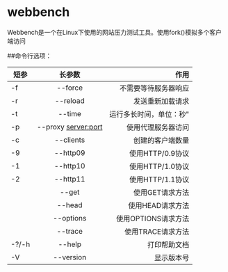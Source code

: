 # webbench

Webbench是一个在Linux下使用的网站压力测试工具。使用fork()模拟多个客户端访问


##命令行选项：




| 短参        | 长参数           | 作用   |
| ------------- |:-------------:| -----:|
|-f     |--force                |不需要等待服务器响应               | 
|-r     |--reload               |发送重新加载请求                   |
|-t     |--time <sec>           |运行多长时间，单位：秒"            |
|-p     |--proxy <server:port>  |使用代理服务器访问          |
|-c     |--clients <n>          |创建的客户端数量            |
|-9     |--http09               |使用HTTP/0.9协议            |
|-1     |--http10               |使用HTTP/1.0协议           |
|-2     |--http11               |使用HTTP/1.1协议           |
|       |--get                  |使用GET请求方法            |
|       |--head                 |使用HEAD请求方法            |
|       |--options              |使用OPTIONS请求方法            |
|       |--trace                |使用TRACE请求方法|
|-?/-h  |--help                 |打印帮助文档            |
|-V     |--version              |显示版本号            |